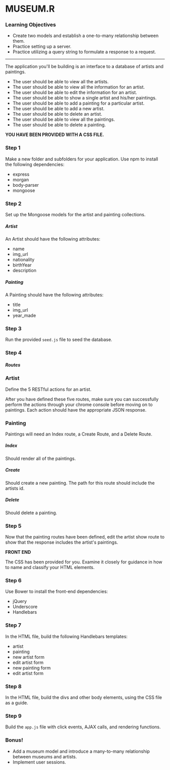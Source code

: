 # MUSEUM.R

### Learning Objectives

- Create two models and establish a one-to-many relationship between them.
- Practice setting up a server.
- Practice utilizing a query string to formulate a response to a request.

---

The application you'll be building is an interface to a database of artists and paintings.

- The user should be able to view all the artists.
- The user should be able to view all the information for an artist.
- The user should be able to edit the information for an artist.
- The user should be able to show a single artist and his/her paintings.
- The user should be able to add a painting for a particular artist.
- The user should be able to add a new artist.
- The user should be able to delete an artist.
- The user should be able to view all the paintings.
- The user should be able to delete a painting.

**YOU HAVE BEEN PROVIDED WITH A CSS FILE.**

### Step 1

Make a new folder and subfolders for your application. Use npm to install the following dependencies:
- express
- morgan
- body-parser
- mongoose

### Step 2

Set up the Mongoose models for the artist and painting collections.

##### Artist

An Artist should have the following attributes:
- name
- img_url
- nationality
- birthYear
- description

##### Painting

A Painting should have the following attributes:
- title
- img_url
- year_made

### Step 3

Run the provided `seed.js` file to seed the database.

### Step 4

##### Routes

### Artist

Define the 5 RESTful actions for an artist.

After you have defined these five routes, make sure you can successfully perform the actions through your chrome console before moving on to paintings. Each action should have the appropriate JSON response.

### Painting

Paintings will need an Index route, a Create Route, and a Delete Route.

##### Index

Should render all of the paintings.

##### Create

Should create a new painting. The path for this route should include the artists id.

##### Delete

Should delete a painting.

### Step 5

Now that the painting routes have been defined, edit the artist show route to show that the response includes the artist's paintings.


**FRONT END**

The CSS has been provided for you. Examine it closely for guidance in how to name and classify your HTML elements.

### Step 6

Use Bower to install the front-end dependencies:
- jQuery
- Underscore
- Handlebars

### Step 7

In the HTML file, build the following Handlebars templates:
- artist
- painting
- new artist form
- edit artist form
- new painting form
- edit artist form

### Step 8
In the HTML file, build the divs and other body elements, using the CSS file as a guide.

### Step 9
Build the `app.js` file with click events, AJAX calls, and rendering functions.

### Bonus!
- Add a museum model and introduce a many-to-many relationship between museums and artists.
- Implement user sessions.
